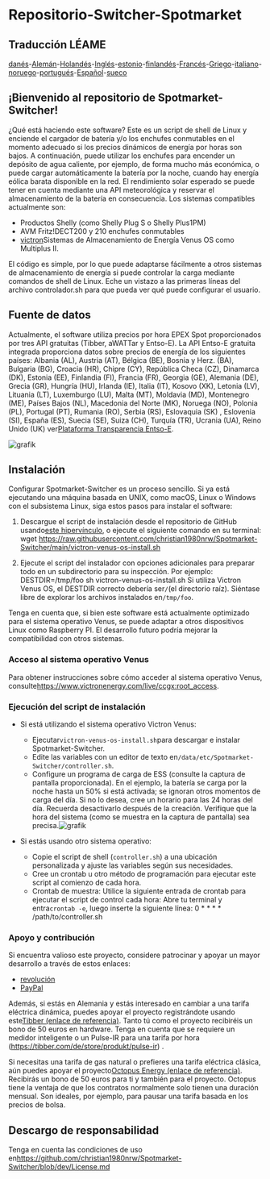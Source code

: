 # Repositorio-Switcher-Spotmarket

## Traducción LÉAME

[danés](README.da.md)-[Alemán](README.de.md)-[Holandés](README.nl.md)-[Inglés](README.md)-[estonio](README.et.md)-[finlandés](README.fi.md)-[Francés](README.fr.md)-[Griego](README.el.md)-[italiano](README.it.md)-[noruego](README.no.md)-[portugués](README.pt.md)-[Español](README.es.md)-[sueco](README.sv.md)

## ¡Bienvenido al repositorio de Spotmarket-Switcher!

¿Qué está haciendo este software?
Este es un script de shell de Linux y enciende el cargador de batería y/o los enchufes conmutables en el momento adecuado si los precios dinámicos de energía por horas son bajos.
A continuación, puede utilizar los enchufes para encender un depósito de agua caliente, por ejemplo, de forma mucho más económica, o puede cargar automáticamente la batería por la noche, cuando hay energía eólica barata disponible en la red.
El rendimiento solar esperado se puede tener en cuenta mediante una API meteorológica y reservar el almacenamiento de la batería en consecuencia.
Los sistemas compatibles actualmente son:

-   Productos Shelly (como Shelly Plug S o Shelly Plus1PM)
-   AVM Fritz!DECT200 y 210 enchufes conmutables
-   [victron](https://www.victronenergy.com/)Sistemas de Almacenamiento de Energía Venus OS como Multiplus II.

El código es simple, por lo que puede adaptarse fácilmente a otros sistemas de almacenamiento de energía si puede controlar la carga mediante comandos de shell de Linux.
Eche un vistazo a las primeras líneas del archivo controlador.sh para que pueda ver qué puede configurar el usuario.

## Fuente de datos

Actualmente, el software utiliza precios por hora EPEX Spot proporcionados por tres API gratuitas (Tibber, aWATTar y Entso-E).
La API Entso-E gratuita integrada proporciona datos sobre precios de energía de los siguientes países:
Albania (AL), Austria (AT), Bélgica (BE), Bosnia y Herz. (BA), Bulgaria (BG), Croacia (HR), Chipre (CY), República Checa (CZ), Dinamarca (DK), Estonia (EE), Finlandia (FI), Francia (FR), Georgia (GE), Alemania (DE), Grecia (GR), Hungría (HU), Irlanda (IE), Italia (IT), Kosovo (XK), Letonia (LV), Lituania (LT), Luxemburgo (LU), Malta (MT), Moldavia (MD), Montenegro (ME), Países Bajos (NL), Macedonia del Norte (MK), Noruega (NO), Polonia (PL), Portugal (PT), Rumania (RO), Serbia (RS), Eslovaquia (SK) , Eslovenia (SI), España (ES), Suecia (SE), Suiza (CH), Turquía (TR), Ucrania (UA), Reino Unido (UK) ver[Plataforma Transparencia Entso-E](https://transparency.entsoe.eu/transmission-domain/r2/dayAheadPrices/show).

![grafik](https://user-images.githubusercontent.com/6513794/224442951-c0155a48-f32b-43f4-8014-d86d60c3b311.png)

## Instalación

Configurar Spotmarket-Switcher es un proceso sencillo. Si ya está ejecutando una máquina basada en UNIX, como macOS, Linux o Windows con el subsistema Linux, siga estos pasos para instalar el software:

1.  Descargue el script de instalación desde el repositorio de GitHub usando[este hipervínculo](https://raw.githubusercontent.com/christian1980nrw/Spotmarket-Switcher/main/victron-venus-os-install.sh), o ejecute el siguiente comando en su terminal:
        wget https://raw.githubusercontent.com/christian1980nrw/Spotmarket-Switcher/main/victron-venus-os-install.sh

2.  Ejecute el script del instalador con opciones adicionales para preparar todo en un subdirectorio para su inspección. Por ejemplo:
        DESTDIR=/tmp/foo sh victron-venus-os-install.sh
    Si utiliza Victron Venus OS, el DESTDIR correcto debería ser`/`(el directorio raíz). Siéntase libre de explorar los archivos instalados en`/tmp/foo`.

Tenga en cuenta que, si bien este software está actualmente optimizado para el sistema operativo Venus, se puede adaptar a otros dispositivos Linux como Raspberry PI. El desarrollo futuro podría mejorar la compatibilidad con otros sistemas.

### Acceso al sistema operativo Venus

Para obtener instrucciones sobre cómo acceder al sistema operativo Venus, consulte<https://www.victronenergy.com/live/ccgx:root_access>.

### Ejecución del script de instalación

-   Si está utilizando el sistema operativo Victron Venus:
    -   Ejecutar`victron-venus-os-install.sh`para descargar e instalar Spotmarket-Switcher.
    -   Edite las variables con un editor de texto en`/data/etc/Spotmarket-Switcher/controller.sh`.
    -   Configure un programa de carga de ESS (consulte la captura de pantalla proporcionada). En el ejemplo, la batería se carga por la noche hasta un 50% si está activada; se ignoran otros momentos de carga del día. Si no lo desea, cree un horario para las 24 horas del día. Recuerda desactivarlo después de la creación. Verifique que la hora del sistema (como se muestra en la captura de pantalla) sea precisa.![grafik](https://user-images.githubusercontent.com/6513794/206877184-b8bf0752-b5d5-4c1b-af15-800b6499cfc7.png)

-   Si estás usando otro sistema operativo:
    -   Copie el script de shell (`controller.sh`) a una ubicación personalizada y ajuste las variables según sus necesidades.
    -   Cree un crontab u otro método de programación para ejecutar este script al comienzo de cada hora.
    -   Crontab de muestra:
          Utilice la siguiente entrada de crontab para ejecutar el script de control cada hora:
          Abre tu terminal y entra`crontab -e`, luego inserte la siguiente línea:
            0 * * * * /path/to/controller.sh

### Apoyo y contribución

Si encuentra valioso este proyecto, considere patrocinar y apoyar un mayor desarrollo a través de estos enlaces:

-   [revolución](https://revolut.me/christqki2)
-   [PayPal](https://paypal.me/christian1980nrw)

Además, si estás en Alemania y estás interesado en cambiar a una tarifa eléctrica dinámica, puedes apoyar el proyecto registrándote usando este[Tibber (enlace de referencia)](https://invite.tibber.com/ojgfbx2e). Tanto tú como el proyecto recibiréis un bono de 50 euros en hardware. Tenga en cuenta que se requiere un medidor inteligente o un Pulse-IR para una tarifa por hora (<https://tibber.com/de/store/produkt/pulse-ir>) .

Si necesitas una tarifa de gas natural o prefieres una tarifa eléctrica clásica, aún puedes apoyar el proyecto[Octopus Energy (enlace de referencia)](https://share.octopusenergy.de/glass-raven-58).
Recibirás un bono de 50 euros para ti y también para el proyecto.
Octopus tiene la ventaja de que los contratos normalmente solo tienen una duración mensual. Son ideales, por ejemplo, para pausar una tarifa basada en los precios de bolsa.

## Descargo de responsabilidad

Tenga en cuenta las condiciones de uso en<https://github.com/christian1980nrw/Spotmarket-Switcher/blob/dev/License.md>
